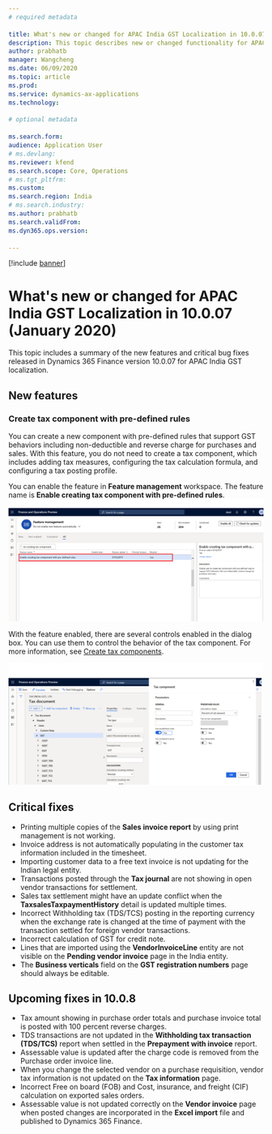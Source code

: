 ```yaml
---
# required metadata

title: What's new or changed for APAC India GST Localization in 10.0.07 (January 2020)
description: This topic describes new or changed functionality for APAC India GST features released in Dynamics 365 Finance version 10.0.07.
author: prabhatb
manager: Wangcheng
ms.date: 06/09/2020
ms.topic: article
ms.prod: 
ms.service: dynamics-ax-applications
ms.technology: 

# optional metadata

ms.search.form: 
audience: Application User
# ms.devlang: 
ms.reviewer: kfend
ms.search.scope: Core, Operations
# ms.tgt_pltfrm: 
ms.custom: 
ms.search.region: India
# ms.search.industry: 
ms.author: prabhatb
ms.search.validFrom: 
ms.dyn365.ops.version: 

---
```

[!include [banner](../includes/banner.md)]

# What's new or changed for APAC India GST Localization in 10.0.07 (January 2020) 

This topic includes a summary of the new features and critical bug fixes released in Dynamics 365 Finance version 10.0.07 for APAC India GST localization. 

## New features
### Create tax component with pre-defined rules 

You can create a new component with pre-defined rules that support GST behaviors including non-deductible and 
reverse charge for purchases and sales. With this feature, you do not need to create a tax component, which includes adding tax measures, configuring the tax calculation formula, and configuring a tax posting profile. 

You can enable the feature in **Feature management** workspace. The feature name is **Enable creating tax component with pre-defined rules**.
 ![](media/GST-tax-component-pre-defined-rule-1-10-0-07.png )
 
 With the feature enabled, there are several controls enabled in the dialog box. You can use them to control the behavior 
 of the tax component. For more information, see [Create tax components](tax-engine-create-tax-component.md).
 
 ![](media/GST-Tax-component-pre-defined-2-10-0-07.PNG )
 
## Critical fixes 

- Printing multiple copies of the **Sales invoice report** by using print management is not working.
-	Invoice address is not automatically populating in the customer tax information included in the timesheet.
-	Importing customer data to a free text invoice is not updating for the Indian legal entity. 
-	Transactions posted through the **Tax journal** are not showing in open vendor transactions for settlement.
-	Sales tax settlement might have an update conflict when the **TaxsalesTaxpaymentHistory** detail is updated multiple times. 
-	Incorrect Withholding tax (TDS/TCS) posting in the reporting currency when the exchange rate is changed at the time of payment 
  with the transaction settled for foreign vendor transactions. 
- Incorrect calculation of GST for credit note. 
-	Lines that are imported using the **VendorInvoiceLine** entity are not visible on the **Pending vendor invoice** page in the India entity. 
-	The **Business verticals** field on the **GST registration numbers** page should always be editable. 

## Upcoming fixes in 10.0.8 

- Tax amount showing in purchase order totals and purchase invoice total is posted with 100 percent reverse charges. 
-	TDS transactions are not updated in the **Withholding tax transaction (TDS/TCS)** report when settled in the **Prepayment with invoice** report. 
-	Assessable value is updated after the charge code is removed from the Purchase order invoice line. 
-	When you change the selected vendor on a purchase requisition, vendor tax information is not updated on the **Tax information** page.
-	Incorrect Free on board (FOB) and Cost, insurance, and freight (CIF) calculation on exported sales orders. 
-	Assessable value is not updated correctly on the **Vendor invoice** page when posted changes are incorporated in the **Excel import** file and published to Dynamics 365 Finance.
